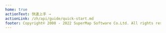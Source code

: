 ```yaml
---
home: true
actionText: 快速上手 →
actionLink: /zh/api/guide/quick-start.md
footer: Copyright© 2000 - 2022 SuperMap Software Co.Ltd. All rights reserved.
---
```

